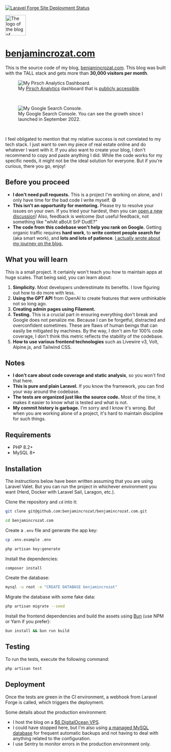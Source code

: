 [![Laravel Forge Site Deployment Status](https://img.shields.io/endpoint?url=https%3A%2F%2Fforge.laravel.com%2Fsite-badges%2F853f706f-237e-49ce-9812-7d452d57c0bb%3Fdate%3D1%26commit%3D1&style=for-the-badge)](https://forge.laravel.com)

<img src="https://github.com/benjamincrozat/benjamincrozat.com/assets/3613731/d80fbb79-7de6-4b2d-ab62-602890c6aa82" width="64" height="64" alt="The logo of the blog of Benjamin Crozat." />

# [benjamincrozat.com](https://benjamincrozat.com)

This is the source code of my blog, [benjamincrozat.com](https://benjamincrozat.com). This blog was built with the TALL stack and gets more than **30,000 visitors per month**.

<figure>
    <img src="https://github.com/benjamincrozat/benjamincrozat.com/assets/3613731/470cc829-c23f-4cdd-b769-68c2726fa738" alt="My Pirsch Analytics Dashboard." />
    <figcaption>My <a href="https://benjamincrozat.com/recommends/pirsch">Pirsch Analytics</a> dashboard that is <a href="https://benjamincrozat.pirsch.io/?domain=benjamincrozat.com&interval=30d&scale=day">publicly accessible</a>.</figcaption>
</figure>

&nbsp;

<figure>
    <img src="https://github.com/benjamincrozat/benjamincrozat.com/assets/3613731/da83c642-08ec-4f9d-a027-17bca2db7e42" alt="My Google Search Console." />
    <figcaption>My Google Search Console. You can see the growth since I launched in September 2022.</figcaption>
</figure>

&nbsp;

I feel obligated to mention that my relative success is not correlated to my tech stack. I just want to own my piece of real estate online and do whatever I want with it. If you also want to create your blog, I don't recommend to copy and paste anything I did. While the code works for my specific needs, it might not be the ideal solution for everyone. But if you're curious, there you go, enjoy!

## Before you proceed

- **I don't need pull requests.** This is a project I'm working on alone, and I only have time for the bad code I write myself. 😅
- **This isn't an opportunity for mentoring.** Please try to resolve your issues on your own. If you tried your hardest, then you can [open a new discussion](https://github.com/benjamincrozat/benjamincrozat.com/discussions/new/choose)! Also, feedback is welcome (but useful feedback, not something like "whAt aBoUt SrP DudE?"
- **The code from this codebase won't help you rank on Google.** Getting organic traffic requires **hard work**, to **write content people search for** (aka smart work), and **lots and lots of patience**. [I actually wrote about my journey on the blog.](https://benjamincrozat.com/seo-case-study)

## What you will learn

This is a small project. It certainly won't teach you how to maintain apps at huge scales. That being said, you can learn about:
1. **Simplicity.** Most developers underestimate its benefits. I love figuring out how to do more with less.
2. **Using the GPT API** from OpenAI to create features that were unthinkable not so long ago.
3. **Creating admin pages using Filament.**
4. **Testing.** This is a crucial part in ensuring everything don't break and Google does not penalize me. Because I can be forgetful, distracted and overconfident sometimes. These are flaws of human beings that can easily be mitigated by machines. By the way, I don't aim for 100% code coverage, I don't think this metric reflects the stability of the codebase.
5. **How to use various frontend technologies** such as Livewire v3, Volt, Alpine.js, and Tailwind CSS.

## Notes

- **I don't care about code coverage and static analysis**, so you won't find that here.
- **This is pure and plain Laravel.** If you know the framework, you can find your way around the codebase.
- **The tests are organized just like the source code.** Most of the time, it makes it easier to know what is tested and what is not.
- **My commit history is garbage.** I'm sorry and I know it's wrong. But when you are working alone of a project, it's hard to maintain discipline for such things.

## Requirements

- PHP 8.2+
- MySQL 8+

## Installation

The instructions below have been written assuming that you are using Laravel Valet. But you can run the project in whichever environment you want (Herd, Docker with Laravel Sail, Laragon, etc.).

Clone the repository and `cd` into it:

```bash
git clone git@github.com:benjamincrozat/benjamincrozat.com.git

cd benjamincrozat.com
```

Create a `.env` file and generate the app key:

```bash
cp .env.example .env

php artisan key:generate
```

Install the dependencies:

```bash
composer install
```

Create the database:

```bash
mysql -u root -e "CREATE DATABASE benjamincrozat"
```

Migrate the database with some fake data:

```bash
php artisan migrate --seed
```

Install the frontend dependencies and build the assets using [Bun](https://bun.sh) (use NPM or Yarn if you prefer):

```bash
bun install && bun run build
```

## Testing

To run the tests, execute the following command:

```bash
php artisan test
```

## Deployment

Once the tests are green in the CI environment, a webhook from Laravel Forge is called, which triggers the deployment. 

Some details about the production environment:
- I host the blog on a [$6 DigitalOcean VPS](https://benjamincrozat.com/recommends/digitalocean).
- I could have stopped here, but I'm also using [a managed MySQL database](https://benjamincrozat.com/recommends/digitalocean-managed-mysql-database) for frequent automatic backups and not having to deal with anything related to the configuration.
- I use Sentry to monitor errors in the production environment only.
